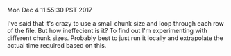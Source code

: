 Mon Dec  4 11:55:30 PST 2017

I've said that it's crazy to use a small chunk size and loop through each
row of the file. But how ineffecient is it? To find out I'm experimenting
with different chunk sizes. Probably best to just run it locally and
extrapolate the actual time required based on this.
